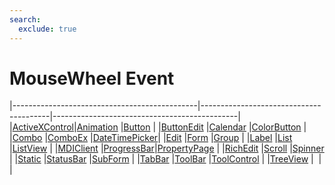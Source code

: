 ```yaml
---
search:
  exclude: true
---
```


<h1 class="heading"><span class="name">MouseWheel Event</span></h1>

|----------------------------------------------|----------------------------------------|----------------------------------------------|
|[ActiveXControl](../objects/activexcontrol.md)|[Animation](../objects/animation.md)    |[Button](../objects/button.md)                |
|[ButtonEdit](../objects/buttonedit.md)        |[Calendar](../objects/calendar.md)      |[ColorButton](../objects/colorbutton.md)      |
|[Combo](../objects/combo.md)                  |[ComboEx](../objects/comboex.md)        |[DateTimePicker](../objects/datetimepicker.md)|
|[Edit](../objects/edit.md)                    |[Form](../objects/form.md)              |[Group](../objects/group.md)                  |
|[Label](../objects/label.md)                  |[List](../objects/list.md)              |[ListView](../objects/listview.md)            |
|[MDIClient](../objects/mdiclient.md)          |[ProgressBar](../objects/progressbar.md)|[PropertyPage](../objects/propertypage.md)    |
|[RichEdit](../objects/richedit.md)            |[Scroll](../objects/scroll.md)          |[Spinner](../objects/spinner.md)              |
|[Static](../objects/static.md)                |[StatusBar](../objects/statusbar.md)    |[SubForm](../objects/subform.md)              |
|[TabBar](../objects/tabbar.md)                |[ToolBar](../objects/toolbar.md)        |[ToolControl](../objects/toolcontrol.md)      |
|[TreeView](../objects/treeview.md)            |&nbsp;                                  |&nbsp;                                        |

